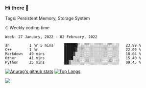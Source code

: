### Hi there 👋

Tags: Persistent Memory, Storage System

<!--

[![Anurag's github stats](https://github-readme-stats.vercel.app/api?username=wwyf)](https://github.com/anuraghazra/github-readme-stats)

[![Anurag's github stats](https://github-readme-stats.vercel.app/api?username=wwyf&count_private=true)](https://github.com/anuraghazra/github-readme-stats)


[![Top Langs](https://github-readme-stats.vercel.app/api/top-langs/?username=wwyf&count_private=true&&hide=jupyter%20notebook,html)](https://github.com/anuraghazra/github-readme-stats)



-->


⏱ Weekly coding time

<!--START_SECTION:waka-->
```text
Week: 27 January, 2022 - 02 February, 2022

sh         1 hr 5 mins     ██████░░░░░░░░░░░░░░░░░░░   23.98 % 
C++        1 hr            █████▓░░░░░░░░░░░░░░░░░░░   22.09 % 
Markdown   49 mins         ████▓░░░░░░░░░░░░░░░░░░░░   18.04 % 
Other      41 mins         ████░░░░░░░░░░░░░░░░░░░░░   15.40 % 
Python     25 mins         ██▒░░░░░░░░░░░░░░░░░░░░░░   09.45 % 
```
<!--END_SECTION:waka-->



[![Anurag's github stats](https://github-readme-stats.vercel.app/api?username=wwyf&count_private=true&show_icons=true&hide_border=true)](https://github.com/anuraghazra/github-readme-stats) [![Top Langs](https://github-readme-stats.vercel.app/api/top-langs/?username=wwyf&count_private=true&hide=jupyter%20notebook,html,OpenEdge%20ABL&langs_count=10&layout=compact&hide_border=true)](https://github.com/anuraghazra/github-readme-stats)

<!--

[![willianrod's wakatime stats](https://github-readme-stats.vercel.app/api/wakatime?username=wwyf)](https://github.com/anuraghazra/github-readme-stats)


-->

![](https://hit.yhype.me/github/profile?user_id=23121291)

